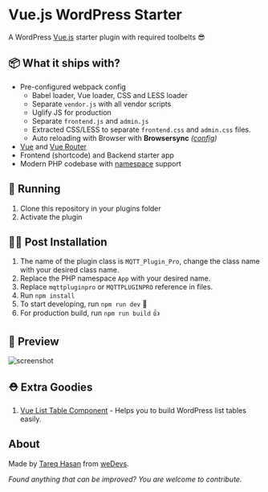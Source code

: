 # Vue.js WordPress Starter

A WordPress [Vue.js](https://vuejs.org/) starter plugin with required toolbelts 😎

## 📦 What it ships with?

- Pre-configured webpack config
  - Babel loader, Vue loader, CSS and LESS loader
  - Separate `vendor.js` with all vendor scripts
  - Uglify JS for production
  - Separate `frontend.js` and `admin.js`
  - Extracted CSS/LESS to separate `frontend.css` and `admin.css` files.
  - Auto reloading with Browser with **Browsersync** _([config](config.json))_
- [Vue](https://vuejs.org/) and [Vue Router](https://router.vuejs.org/en/)
- Frontend (shortcode) and Backend starter app
- Modern PHP codebase with [namespace](http://php.net/manual/en/language.namespaces.php) support

## 🚚 Running

1. Clone this repository in your plugins folder
1. Activate the plugin

## 👨‍💻 Post Installation

1. The name of the plugin class is `MQTT_Plugin_Pro`, change the class name with your desired class name.
1. Replace the PHP namespace `App` with your desired name.
1. Replace `mqttpluginpro` or `MQTTPLUGINPRO` reference in files.
1. Run `npm install`
1. To start developing, run `npm run dev` 🤘
1. For production build, run `npm run build` 👍

## 🎁 Preview

![screenshot](http://tareq.in/owiyZI+)

## ⛑ Extra Goodies

1.  [Vue List Table Component](https://github.com/tareq1988/vue-wp-list-table-component) - Helps you to build WordPress list tables easily.

## About

Made by [Tareq Hasan](https://github.com/tareq1988) from [weDevs](https://wedevs.com).

_Found anything that can be improved? You are welcome to contribute._
